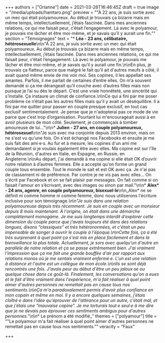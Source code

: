 +++
authors = ["Orianne"]
date = 2021-03-26T16:46:45Z
draft = true
image = "/media/uploads/hamtaro.png"
preview = "\"À 22 ans, je suis sortie avec un mec qui était polyamoureux. Au début je trouvais ça bizarre mais en même temps, intellectuellement, j’étais fascinée. Dans mes anciennes relations, ce qui me faisait peur, c’était l’engagement. Là avec le polyamour, je pouvais me lâcher et être moi-même, et je savais qu’il y aurait une fin.\""
section = "Témoignages"
text = "* **Léa - 23 ans, célibataire, hétérosexuelle**\n\n\"À 22 ans, je suis sortie avec un mec qui était polyamoureux. Au début je trouvais ça bizarre mais en même temps, intellectuellement, j’étais fascinée. Dans mes anciennes relations, ce qui me faisait peur, c’était l’engagement. Là avec le polyamour, je pouvais me lâcher et être moi-même, et je savais qu’il y aurait une fin.\n\nEn plus, je trouvais ça flatteur, parce que malgré le fait qu’il ait d'autres meufs à côté, il avait quand même envie de me voir moi. Ses copines, il les appellait ses amantes. Parfois, il me parlait de certaines d’entre elles. On m’a souvent demandé si ça me dérangeait qu’il couche avec d’autres filles mais non puisque je l’ai su dès le départ. C’est une vraie honnêteté, une sincérité qui s’installe. Ça instaure un climat de confiance.\n\nCe qui a fini par me poser problème ce n’était pas les autres filles mais qu'il y avait un déséquilibre. Il a fini par me quitter pour passer en couple presque exclusif, en tout cas exclusif sentimentalement. Je pense que je n'adopterai pas ce mode de vie parce que c’est trop d’organisation. Pourtant lui m'encourageait aussi à en avoir plusieurs de mon côté. Seulement, je commençais à tomber amoureuse de lui...\"\n\n* **Julien - 27 ans, en couple polyamoureux, hétérosexuel**\n\n\"Je suis avec ma conjointe depuis 2013 environ, mais on ne s'est vu qu'une fois. On s'est échangé nos Facebooks et ensuite je me suis fait des ami·e·s. Au fur et à mesure, les copines d'un ami me demandaient si je voulais également être avec elles. Ma copine est sur l'île de la Réunion, d'autres en Italie, en Espagne, en Russie, en Angleterre.\n\nAu départ, j'ai demandé à ma copine si elle était OK d’ouvrir notre relation à d’autres femmes. Elle a accepté qu'on forme un grand couple tous ensemble. Tout le monde le sait et est OK avec ça. Je n'ai pas de classement ni de préférence. Par contre je ne vis pas avec elles... On s'écrit par Facebook et on se fait plaisir par messages. On fait comme si on faisait l'amour en s’écrivant, avec des images ou sinon par mail.\"\n\n* **Alex&ast; - 24 ans, agenre, en couple polyamoureux, bisexuel·le**\n\n_Alex&ast; ne se définit ni comme homme ni comme femme, donc nous utiliserons l'écriture inclusive pour son témoignage._\n\n\"Je suis dans une relation polyamoureuse depuis très récemment. Je suis en couple avec un monsieur depuis 8 mois maintenant. À l'origine, on était dans une démarche complètement monogame. Je me suis longtemps interdit d'explorer cette dimension du couple parce que j'avais toujours été dans des relations longues, disons &ldquo;classiques&rdquo; et très hétéronormées, et c'était un peu impensable de songer à ouvrir le couple à l'époque.\n\nCette fois, ça a été très surprenant à quel point ça s'est mis en place facilement et dans la bienveillance la plus totale. Actuellement, je sors avec quelqu'un d'autre en parallèle de notre relation et ça se passe extrêmement bien. J'ai vraiment l'impression que ça me fait une grande bouffée d'air par rapport aux relations monos où je me sentais vraiment enfermé·e. L'un est une relation à distance et l'autre est un collègue de mon école.\n\nIls se sont déjà rencontrés une fois. J'avais peur au début d'être un peu jaloux·se ou quelque chose dans ce goût-là. Finalement, les conversations qu'on a eues et le fait d'être vraiment dans l'expérience, m'a fait réaliser à quel point aimer d'autres personnes ne remettait pas en cause tous nos sentiments.\n\nÇa m'a paradoxalement permis d'avoir plus confiance en mon copain et même en moi. Il y a encore quelques semaines, j'étais cloîtré·e dans l'idée qu'éprouver de l'attirance pour un autre, c'était mal, et que j'étais une &ldquo;mauvaise copine&rdquo;. Je me torturais tout·e seul·e à me dire que je ne devais pas éprouver ces sentiments ambigus pour d'autres personnes.\"\n\n_&ast; Le prénom a été modifié_"
themes = ["polyamour"]
title = "\"Le polyamour m'a fait réaliser à quel point aimer d'autres personnes ne remettait pas en cause tous nos sentiments.\""
veracity = "Faux"

+++
